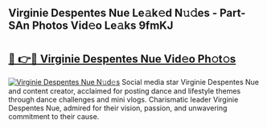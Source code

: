 ## Virginie Despentes Nue Le𝚊k𝚎d N𝚞𝚍es - Part-SAn Photos Vid𝚎o Le𝚊ks 9fmKJ

# <h2><a href="http://fb4ngl4.evod.top/?m=Virginie+Despentes+Nue">🔗 👉🔴 Virginie Despentes Nue Vid𝚎o Ph𝚘t𝚘s</a></h2>

[![Virginie Despentes Nue N𝚞d𝚎s](https://i.imgur.com/8V9OHl7.gif)](http://fb4ngl4.evod.top/?m=Virginie+Despentes+Nue)
Social media star Virginie Despentes Nue and content creator, acclaimed for posting dance and lifestyle themes through dance challenges and mini vlogs. Charismatic leader Virginie Despentes Nue, admired for their vision, passion, and unwavering commitment to their cause. 
